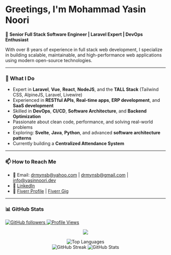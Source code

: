 <!--
**Mohammad-Yasin-Noori/Mohammad-Yasin-Noori** is a ✨ _special_ ✨ repository because its `README.md` (this file) appears on your GitHub profile.
-->

# Greetings, I'm Mohammad Yasin Noori

🔧 **Senior Full Stack Software Engineer | Laravel Expert | DevOps Enthusiast**

With over 8 years of experience in full stack web development, I specialize in building scalable, maintainable, and high-performance web applications using modern open-source technologies.

---

### 🧠 What I Do

- Expert in **Laravel**, **Vue**, **React**, **NodeJS**, and the **TALL Stack** (Tailwind CSS, AlpineJS, Laravel, Livewire)
- Experienced in **RESTful APIs**, **Real-time apps**, **ERP development**, and **SaaS development**
- Skilled in **DevOps**, **CI/CD**, **Software Architecture**, and **Backend Optimization**
- Passionate about clean code, performance, and solving real-world problems
- Exploring: **Svelte**, **Java**, **Python**, and advanced **software architecture patterns**
- Currently building a **Centralized Attendance System**

---

### 📫 How to Reach Me

- 📧 Email: [drmynsb@yahoo.com](mailto:drmynsb@yahoo.com) | [drmynsb@gmail.com](mailto:drmynsb@gmail.com)  | [info@yasinnoori.dev](mailto:info@yasinnoori.dev)
- 🔗 [LinkedIn](https://www.linkedin.com/in/mohammad-yasin-noori-765a64104)  
- 💼 [Fiverr Profile](https://www.fiverr.com/yasinnoori) | [Fiverr Gig](https://www.fiverr.com/share/VBpB3V)  

---

### 📊 GitHub Stats

<a href="https://github.com/mohammad-yasin-noori" target="_blank">
  <img alt="GitHub followers" src="https://img.shields.io/github/followers/mohammad-yasin-noori?label=Github&style=flat">
</a>
<a href="https://github.com/mohammad-yasin-noori" target="_blank">
  <img src="https://komarev.com/ghpvc/?username=mohammad-yasin-noori&label=Views&color=brightgreen&style=flat" alt="Profile Views" />
</a>

<p align="center">
  <img src="https://github-profile-summary-cards.vercel.app/api/cards/profile-details?username=Mohammad-Yasin-Noori&theme=monokai" />
</p>
<p align="center">
  <img src="https://github-readme-stats.vercel.app/api/top-langs?username=mohammad-yasin-noori&show_icons=true&locale=en&layout=compact&theme=monokai-metallian&hide_border=false&bg_color=1F222E" alt="Top Languages" />
  <br>
  <img src="https://streak-stats.demolab.com/?user=Mohammad-Yasin-Noori&theme=monokai-metallian&hide_border=false" alt="GitHub Streak" />
  <img src="https://github-readme-stats.vercel.app/api?username=Mohammad-Yasin-Noori&show_icons=true&theme=monokai-metallian&bg_color=1F222E" alt="GitHub Stats" />
</p>
